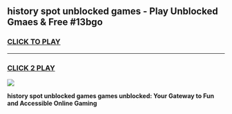 
## history spot unblocked games - Play Unblocked Gmaes & Free #13bgo
<h3>
<a href="https://news.freeplayer.one?title=history_spot_unblocked_games&ref=03M">CLICK TO PLAY</a></h3>
<hr>

<h3>
<a href="https://news.freeplayer.one?title=history_spot_unblocked_games&ref=03M">CLICK 2 PLAY</a>
  
</h3>

<a href="https://news.freeplayer.one?title=history_spot_unblocked_games&ref=03M"><img src="https://clearcache.store/games.png"></a>


**history spot unblocked games games unblocked: Your Gateway to Fun and Accessible Online Gaming**
